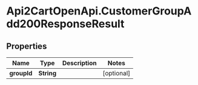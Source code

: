 # Api2CartOpenApi.CustomerGroupAdd200ResponseResult

## Properties

Name | Type | Description | Notes
------------ | ------------- | ------------- | -------------
**groupId** | **String** |  | [optional] 


